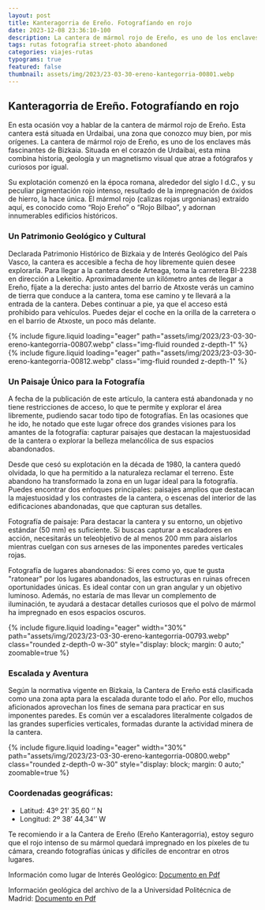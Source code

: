 ```yaml
---
layout: post
title: Kanteragorria de Ereño. Fotografíando en rojo
date: 2023-12-08 23:36:10-100
description: La cantera de mármol rojo de Ereño, es uno de los enclaves más fascinantes de Bizkaia. Situada en el corazón de Urdaibai, esta mina combina historia, geología y un magnetismo visual que atrae a fotógrafos y curiosos por igual. 
tags: rutas fotografia street-photo abandoned
categories: viajes-rutas
typograms: true
featured: false
thumbnail: assets/img/2023/23-03-30-ereno-kantegorria-00801.webp
---
```



## Kanteragorria de Ereño. Fotografíando en rojo

En esta ocasión voy a hablar de la cantera de mármol rojo de Ereño.  Esta cantera está situada en Urdaibai, una zona que conozco muy bien, por mis orígenes. La cantera de mármol rojo de Ereño, es uno de los enclaves más fascinantes de Bizkaia. Situada en el corazón de Urdaibai, esta mina combina historia, geología y un magnetismo visual que atrae a fotógrafos y curiosos por igual. 

Su explotación comenzó en la época romana, alrededor del siglo I d.C., y su peculiar pigmentación rojo intenso, resultado de la impregnación de óxidos de hierro, la hace única. El mármol rojo (calizas rojas urgonianas) extraído aquí, es conocido como “Rojo Ereño” o “Rojo Bilbao”, y adornan innumerables edificios históricos.

### Un Patrimonio Geológico y Cultural

Declarada Patrimonio Histórico de Bizkaia y de Interés Geológico del País Vasco, la cantera es accesible a fecha de hoy libremente quien desee explorarla. Para llegar a la cantera desde Arteaga, toma la carretera BI-2238 en dirección a Lekeitio. Aproximadamente un kilómetro antes de llegar a Ereño, fíjate a la derecha: justo antes del barrio de Atxoste verás un camino de tierra que conduce a la cantera, toma ese camino y te llevará a la entrada de la cantera. Debes continuar a pie, ya que el acceso está prohibido para vehículos. Puedes dejar el coche en la orilla de la carretera o en el barrio de Atxoste, un poco más delante.

<div class="row mt-3">
<div class="col-sm mt-3 mt-md-0">
{% include figure.liquid loading="eager" path="assets/img/2023/23-03-30-ereno-kantegorria-00807.webp" class="img-fluid rounded z-depth-1" %}
</div>
<div class="col-sm mt-3 mt-md-0">
{% include figure.liquid loading="eager" path="assets/img/2023/23-03-30-ereno-kantegorria-00812.webp" class="img-fluid rounded z-depth-1" %}
</div>
</div>

### Un Paisaje Único para la Fotografía

A fecha de la publicación de este artículo, la cantera está abandonada y no tiene restricciones de acceso, lo que te permite  y explorar el área libremente, pudiendo sacar todo tipo de fotografías. En las ocasiones que he ido, he notado que este lugar ofrece dos grandes visiones para los amantes de la fotografía: capturar paisajes que destacan la majestuosidad de la cantera o explorar la belleza melancólica de sus espacios abandonados.

Desde que cesó su explotación en la década de 1980, la cantera quedó olvidada, lo que ha permitido a la naturaleza reclamar el terreno. Este abandono ha transformado la zona en un lugar ideal para la fotografía. Puedes encontrar dos enfoques principales: paisajes amplios que destacan la majestuosidad y los contrastes de la cantera, o escenas del interior de las edificaciones abandonadas, que que capturan sus detalles.

Fotografía de paisaje: Para destacar la cantera y su entorno, un objetivo estándar (50 mm) es suficiente. Si buscas capturar a escaladores en acción, necesitarás un teleobjetivo de al menos 200 mm para aislarlos mientras cuelgan con sus arneses de las imponentes paredes verticales rojas.

Fotografía de lugares abandonados: Si eres como yo, que te gusta "ratonear" por los lugares abandonados, las estructuras en ruinas ofrecen oportunidades únicas. Es ideal contar con un gran angular y un objetivo luminoso. Además, no estaría de mas llevar un complemento de iluminación, te ayudará a destacar detalles curiosos que el polvo de mármol ha impregnado en esos espacios oscuros.

<div class="text-center">
{% include figure.liquid loading="eager" width="30%" path="assets/img/2023/23-03-30-ereno-kantegorria-00793.webp" class="rounded z-depth-0 w-30" style="display: block; margin: 0 auto;" zoomable=true %}   
</div>

### Escalada y Aventura

Según la normativa vigente en Bizkaia, la Cantera de Ereño está clasificada como una zona apta para la escalada durante todo el año. Por ello, muchos aficionados aprovechan los fines de semana para practicar en sus imponentes paredes. Es común ver a escaladores literalmente colgados de las grandes superficies verticales, formadas durante la actividad minera de la cantera.

<div class="text-center">
{% include figure.liquid loading="eager" width="30%" path="assets/img/2023/23-03-30-ereno-kantegorria-00800.webp" class="rounded z-depth-0 w-30" style="display: block; margin: 0 auto;" zoomable=true %}   
</div>

### Coordenadas geográficas:
- Latitud: 43º 21’ 35,60 ‘’ N
- Longitud: 2º 38’ 44,34’’ W

Te recomiendo ir a la Cantera de Ereño (Ereño Kanteragorria), estoy seguro que el rojo intenso de su mármol quedará impregnado en los píxeles de tu cámara, creando fotografías únicas y difíciles de encontrar en otros lugares.




Información como lugar de Interés Geológico:
[Documento en Pdf](https://www.euskadi.eus/web01-a2inguru/eu/contenidos/informacion/lig/es_def/adjuntos/015.pdf
 "Haz click para descargar en pdf")

Información geológica del archivo de la a Universidad Politécnica de Madrid:
[Documento en Pdf](https://oa.upm.es/10267/4/PARTE-4.pdf
 "Haz click para descargar en pdf")
